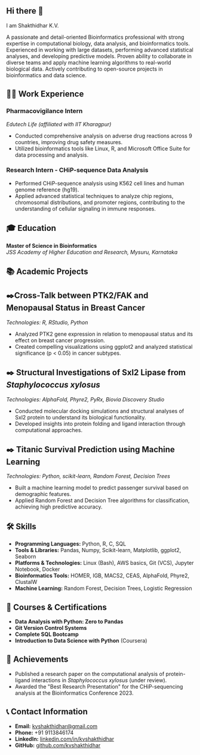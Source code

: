 ## Hi there 👋
I am Shakthidhar K.V.

A passionate and detail-oriented Bioinformatics professional with strong expertise in computational biology, data analysis, and bioinformatics tools. Experienced in working with large datasets, performing advanced statistical analyses, and developing predictive models. Proven ability to collaborate in diverse teams and apply machine learning algorithms to real-world biological data. Actively contributing to open-source projects in bioinformatics and data science.

## 🧑‍💻 Work Experience

### Pharmacovigilance Intern  
*Edutech Life (affiliated with IIT Kharagpur)*    
- Conducted comprehensive analysis on adverse drug reactions across 9 countries, improving drug safety measures.  
- Utilized bioinformatics tools like Linux, R, and Microsoft Office Suite for data processing and analysis.

### Research Intern - CHiP-sequence Data Analysis  
- Performed CHiP-sequence analysis using K562 cell lines and human genome reference (hg19).   
- Applied advanced statistical techniques to analyze chip regions, chromosomal distributions, and promoter regions, contributing to the understanding of cellular signaling in immune responses.

## 🎓 Education

**Master of Science in Bioinformatics**  
*JSS Academy of Higher Education and Research, Mysuru, Karnataka*  


## 📚 Academic Projects

## ✒️Cross-Talk between PTK2/FAK and Menopausal Status in Breast Cancer  
*Technologies: R, RStudio, Python*  
- Analyzed PTK2 gene expression in relation to menopausal status and its effect on breast cancer progression.  
- Created compelling visualizations using ggplot2 and analyzed statistical significance (p < 0.05) in cancer subtypes.

## ✒️ Structural Investigations of Sxl2 Lipase from *Staphylococcus xylosus*  
*Technologies: AlphaFold, Phyre2, PyRx, Biovia Discovery Studio*  
- Conducted molecular docking simulations and structural analyses of Sxl2 protein to understand its biological functionality.  
- Developed insights into protein folding and ligand interaction through computational approaches.

## ✒️ Titanic Survival Prediction using Machine Learning  
*Technologies: Python, scikit-learn, Random Forest, Decision Trees*  
- Built a machine learning model to predict passenger survival based on demographic features.  
- Applied Random Forest and Decision Tree algorithms for classification, achieving high predictive accuracy.

## 🛠️ Skills

- **Programming Languages:** Python, R, C, SQL  
- **Tools & Libraries:** Pandas, Numpy, Scikit-learn, Matplotlib, ggplot2, Seaborn  
- **Platforms & Technologies:** Linux (Bash), AWS basics, Git (VCS), Jupyter Notebook, Docker  
- **Bioinformatics Tools:** HOMER, IGB, MACS2, CEAS, AlphaFold, Phyre2, ClustalW  
- **Machine Learning:** Random Forest, Decision Trees, Logistic Regression

## 📜 Courses & Certifications

- **Data Analysis with Python: Zero to Pandas**  
- **Git Version Control Systems**  
- **Complete SQL Bootcamp**  
- **Introduction to Data Science with Python** (Coursera)

## 🏅 Achievements

- Published a research paper on the computational analysis of protein-ligand interactions in *Staphylococcus xylosus* (under review).
- Awarded the "Best Research Presentation" for the CHiP-sequencing analysis at the Bioinformatics Conference 2023.

## 📞 Contact Information

- **Email:** kvshakthidhar@gmail.com  
- **Phone:** +91 9113846174  
- **LinkedIn:** [linkedin.com/in/kvshakthidhar](https://www.linkedin.com/in/kvshakthidhar)  
- **GitHub:** [github.com/kvshakthidhar](https://github.com/kvshakthidhar)



